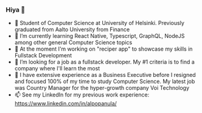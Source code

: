### Hiya 👋

- 🏫 Student of Computer Science at University of Helsinki. Previously graduated from Aalto University from Finance
- 🌱 I’m currently learning React Native, Typescript, GraphQL, NodeJS among other general Computer Science topics
- 🔭 At the moment I'm working on "reciper app" to showcase my skills in Fullstack Development
- 🤔 I’m looking for a job as a fullstack developer. My #1 criteria is to find a company where I'll learn the most
- 💬 I have extensive experience as a Business Executive before I resigned and focused 100% of my time to study Computer Science. My latest job was Country Manager for the hyper-growth company Voi Technology
- 📫 See my LinkedIn for my previous work experience: https://www.linkedin.com/in/alpopanula/
